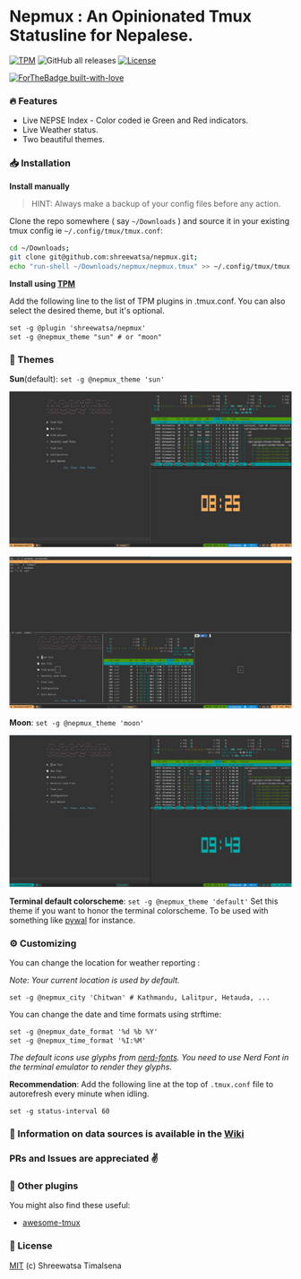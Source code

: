 # Nepmux : An Opinionated Tmux Statusline for Nepalese.

[![TPM](https://img.shields.io/badge/tpm--support-true-blue)](https://github.com/tmux-plugins/tpm)
![GitHub all releases](https://img.shields.io/github/downloads/shreewatsa/nepmux/total?logo=Github&logoColor=%23ff0000)
[![License](https://img.shields.io/badge/License-MIT-brightgreen.svg)](https://github.com/shreewatsa/nepmux/blob/master/LICENSE)

[![ForTheBadge built-with-love](http://ForTheBadge.com/images/badges/built-with-love.svg)](https://github.com/shreewatsa/)

### :fire: Features 

- Live NEPSE Index - Color coded ie Green and Red indicators.
- Live Weather status.
- Two beautiful themes.

### 📥 Installation

**Install manually**

> HINT: Always make a backup of your config files before any action.

Clone the repo somewhere ( say `~/Downloads` ) and source it in your existing tmux config ie `~/.config/tmux/tmux.conf`:

```bash
cd ~/Downloads;
git clone git@github.com:shreewatsa/nepmux.git;
echo "run-shell ~/Downloads/nepmux/nepmux.tmux" >> ~/.config/tmux/tmux.conf;
```

**Install using [TPM](https://github.com/tmux-plugins/tpm)**

Add the following line to the list of TPM plugins in .tmux.conf. 
You can also select the desired theme, but it's optional.

```tmux
set -g @plugin 'shreewatsa/nepmux'
set -g @nepmux_theme "sun" # or "moon"
```

### 🎨 Themes
**Sun**(default): `set -g @nepmux_theme 'sun'`

![screenshot](https://raw.githubusercontent.com/shreewatsa/i/main/tmux_ss.png)

![screenshot](https://raw.githubusercontent.com/shreewatsa/i/main/tmux_ss2.png)

**Moon**: `set -g @nepmux_theme 'moon'`

![screenshot](https://raw.githubusercontent.com/shreewatsa/i/main/tmux_moon.png)

**Terminal default colorscheme**: `set -g @nepmux_theme 'default'`
Set this theme if you want to honor the terminal colorscheme. To be used with
something like [pywal](https://github.com/dylanaraps/pywal) for instance.

### ⚙  Customizing

You can change the location for weather reporting :

*Note: Your current location is used by default.*

```tmux
set -g @nepmux_city 'Chitwan' # Kathmandu, Lalitpur, Hetauda, ...
```

You can change the date and time formats using strftime:

```tmux
set -g @nepmux_date_format '%d %b %Y'
set -g @nepmux_time_format '%I:%M'
```

*The default icons use glyphs from [nerd-fonts](https://github.com/ryanoasis/nerd-fonts).*
*You need to use Nerd Font in the terminal emulator to render they glyphs.*

**Recommendation**: Add the following line at the top of `.tmux.conf` file to autorefresh every minute when idling.

```tmux
set -g status-interval 60
```

### :bookmark_tabs: Information on data sources is available in the [Wiki](https://github.com/shreewatsa/nepmux/wiki)

### PRs and Issues are appreciated :v:

### 🔗 Other plugins

You might also find these useful:

- [awesome-tmux](https://github.com/rothgar/awesome-tmux)

### 📃 License

[MIT](https://github.com/shreewatsa/nepmux/blob/master/LICENSE) (c) Shreewatsa Timalsena
